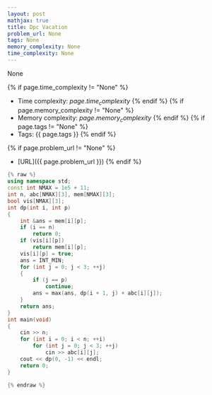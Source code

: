 ```yaml
---
layout: post
mathjax: true
title: Dpc Vacation
problem_url: None
tags: None
memory_complexity: None
time_complexity: None
---
```


None


{% if page.time_complexity != "None" %}
- Time complexity: ${{ page.time_complexity }}$
{% endif %}
{% if page.memory_complexity != "None" %}
- Memory complexity: ${{ page.memory_complexity }}$
{% endif %}
{% if page.tags != "None" %}
- Tags: {{ page.tags }}
{% endif %}

{% if page.problem_url != "None" %}
- [URL]({{ page.problem_url }})
{% endif %}

```cpp
{% raw %}
using namespace std;
const int NMAX = 1e5 + 11;
int n, abc[NMAX][3], mem[NMAX][3];
bool vis[NMAX][3];
int dp(int i, int p)
{
    int &ans = mem[i][p];
    if (i == n)
        return 0;
    if (vis[i][p])
        return mem[i][p];
    vis[i][p] = true;
    ans = INT_MIN;
    for (int j = 0; j < 3; ++j)
    {
        if (j == p)
            continue;
        ans = max(ans, dp(i + 1, j) + abc[i][j]);
    }
    return ans;
}
int main(void)
{
    cin >> n;
    for (int i = 0; i < n; ++i)
        for (int j = 0; j < 3; ++j)
            cin >> abc[i][j];
    cout << dp(0, -1) << endl;
    return 0;
}

{% endraw %}
```
